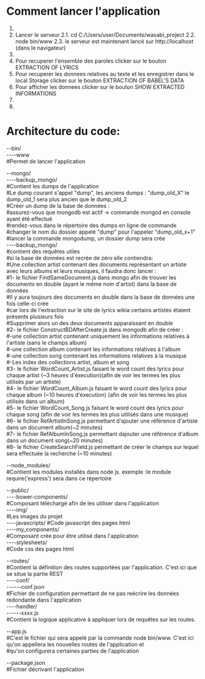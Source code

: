 
Comment lancer l'application
=======
1. 
2. Lancer le serveur
	2.1.  cd C:/Users/user/Documents/wasabi_project
	2.2.  node bin/www
	2.3.  le serveur est maintenant lancé sur http://localhost (dans le navigateur)
3.  
4. Pour recuperer l'ensemble des paroles clicker sur le bouton EXTRACTION OF LYRICS
5. Pour recuperer les donnees relatives au texte et les enregistrer dans le local Storage clicker sur le bouton EXTRACTION OF BABEL'S DATA
6. Pour afficher les donnees clicker sur le bouton SHOW EXTRACTED INFORMATIONS
7. 
8. 


Architecture du code:
=======
--bin/  
----www  
	#Permet de lancer l'application  



--mongo/  
----backup_mongo/  
	#Contient les dumps de l'application  
	#Le dump courant s'appel "dump", les anciens dumps : "dump_old_X" le dump_old_1 sera plus ancien que le dump_old_2  
	#Créer un dump de la base de données :   
		#assurez-vous que mongodb est actif -> commande mongod en console ayant été effectué  
		#rendez-vous dans le répertoire des dumps en ligne de commande   
		#changer le nom du dossier appelé "dump" pour l'appeler "dump_old_x+1"  
		#lancer la commande mongodump, un dossier dump sera crée  
----backup_mongo/  
	#contient des requêtes utiles  
	#si la base de données est recrée de zéro elle contiendra:  
		#Une collection artist contenant des documents représentant un artiste avec leurs albums et leurs musiques, il faudra donc lancer :  
			#1- le fichier FindSameDocument.js dans mongo afin de trouver les documents en double (ayant le même nom d'artist) dans la base de données  
				#Il y aura toujours des documents en double dans la base de données une fois celle-ci crée  
				#car lors de l'extraction  sur le site de lyrics wikia certains artistes étaient présents plusieurs fois  
				#Supprimer alors un des deux documents apparaissant en double  
			#2- le fichier ConstructBDAfterCreate.js dans mongodb afin de créer :   
				#-une collection artist contenant uniquement les informations relatives à l'artiste (sans le champs album)  
				#-une collection album contenant les informations relatives à l'album  
				#-une collection song contenant les informations relatives à la musique  
				#-Les index des collections artist, album et song  
			#3- le fichier WordCount_Artist.js faisant le word count des lyrics pour chaque artist (~3 heures d'éxecution)(afin de voir les termes les plus utilisés par un artiste)  
			#4- le fichier WordCount_Album.js faisant le word count des lyrics pour chaque album (~10 heures d'éxecution) (afin de voir les termes les plus utilisés dans un album)  
			#5- le fichier WordCount_Song.js faisant le word count des lyrics pour chaque song (afin de voir les termes les plus utilisés dans une musique)  
			#6- le fichier RefArtistInSong.js permettant d'ajouter une référence d'artiste dans un document album(~2 minutes)  
			#7- le fichier RefAlbumInSong.js permettant dajouter une référence d'album dans un document song(~20 minutes)  
			#8- le fichier CreateSearchField.js permettant de créer le champs sur lequel sera effectuée la recherche (~10 minutes)  

--node_modules/  
	#Contient les modules installés dans node js. exemple :le module require('express') sera dans ce répertoire  



--public/  
----bower-components/  
	#Composant téléchargé afin de les utiliser dans l'application  
----img/  
	#Les images du projet  
----javascripts/ 
	#Code javascript des pages html  
----my_components/  
	#Composant crée pour être utilisé dans l'application  
----stylesheets/  
	#Code css des pages html  



--routes/  
	#Contient la définition des routes supportées par l'application. C'est ici que se situe la partie REST  
----conf/  
------conf.json  
	#Fichier de configuration permettant  de ne pas reécrire les données redondante dans l'application  
----handler/  
------xxxx.js  
	#Contient la logique applicative à appliquer lors de requêtes sur les routes.   



--app.js  
	#C'est le fichier qui sera appelé par la commande node bin/www. C'est ici qu'on appellera les nouvelles routes de l'application et   
        #qu'on configurera certaines parties de l'application  



--package.json  
	#Fichier décrivant l'application  



